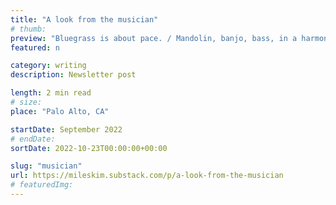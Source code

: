 ```yaml
---
title: "A look from the musician"
# thumb:
preview: "Bluegrass is about pace. / Mandolin, banjo, bass, in a harmonious flurry – mischief in the eye of the guitarist. He leans in, hair draping – and unleashes a quick, impossible rush of notes, blending with the general roar."
featured: n

category: writing
description: Newsletter post

length: 2 min read
# size:
place: "Palo Alto, CA"

startDate: September 2022
# endDate:
sortDate: 2022-10-23T00:00:00+00:00

slug: "musician"
url: https://mileskim.substack.com/p/a-look-from-the-musician
# featuredImg:
---
```

